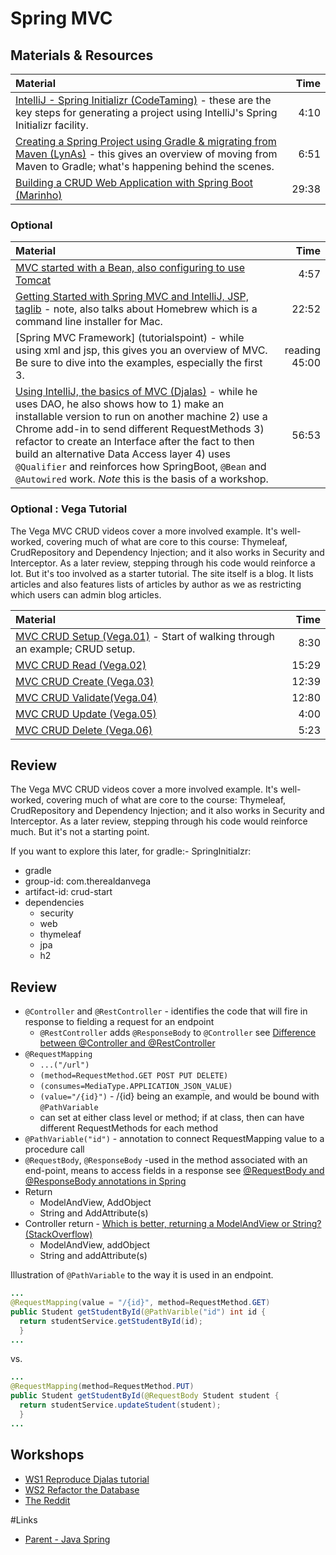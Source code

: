 # Spring MVC

## Materials & Resources

| Material | Time |
|:---------|-----:|
|[IntelliJ - Spring Initializr (CodeTaming)](https://www.youtube.com/watch?v=oBqTpe5ciMo) - these are the key steps for generating a project using IntelliJ's Spring Initializr facility.|4:10|
|[Creating a Spring Project using Gradle &amp; migrating from Maven (LynAs)](https://www.youtube.com/watch?v=RtbWEKMWp7A) - this gives an overview of moving from Maven to Gradle; what's happening behind the scenes.|6:51|
|[Building a CRUD Web Application with Spring Boot (Marinho)](https://www.youtube.com/watch?v=TcP5kFPq354)|29:38|

### Optional
| Material | Time |
|:---------|-----:|
|[MVC started with a Bean, also configuring to use Tomcat](https://www.youtube.com/watch?v=_SOXs4xdurE)|4:57|
|[Getting Started with Spring MVC and IntelliJ, JSP, taglib](https://www.youtube.com/watch?v=JKaalSS76vk#t=200) - note, also talks about Homebrew which is a command line installer for Mac.|22:52|
|[Spring MVC Framework] (tutorialspoint) - while using xml and jsp, this gives you an overview of MVC. Be sure to dive into the examples, especially the first 3.|reading 45:00|
|[Using IntelliJ, the basics of MVC (Djalas)](https://www.youtube.com/watch?v=Ke7Tr4RgRTs) - while he uses DAO, he also shows how to 1) make an installable version to run on another machine 2) use a Chrome add-in to send different RequestMethods 3) refactor to create an Interface after the fact to then build an alternative Data Access layer 4) uses  `@Qualifier` and reinforces how SpringBoot, `@Bean` and `@Autowired` work. _Note_ this is the basis of a workshop.|56:53|

### Optional : Vega Tutorial
The Vega MVC CRUD videos cover a more involved example.  It's well-worked, covering much of what are core to this course: Thymeleaf, CrudRepository and Dependency Injection; and it also works in Security and Interceptor.  As a later review, stepping through his code would reinforce a lot.  But it's too involved as a starter tutorial.  The site itself is a blog.  It lists articles and also features lists of articles by author as we as restricting which users can admin blog articles.

| Material | Time |
|:---------|-----:|
|[MVC CRUD Setup (Vega.01)](https://www.youtube.com/watch?v=Ys0UiIIIDlQ) - Start of walking through an example; CRUD setup.  |8:30|
|[MVC CRUD Read (Vega.02)](https://www.youtube.com/watch?v=HHWepKpJtmk)|15:29|
|[MVC CRUD Create (Vega.03)](https://www.youtube.com/watch?v=fozoSKHNXJg)|12:39|
|[MVC CRUD Validate(Vega.04)](https://www.youtube.com/watch?v=WiVHC7fNJa8)|12:80|
|[MVC CRUD Update (Vega.05)](https://www.youtube.com/watch?v=q2DMt_XEfq0)|4:00|
|[MVC CRUD Delete (Vega.06)](https://www.youtube.com/watch?v=bdVKdMZNjOY)|5:23|

## Review
The Vega MVC CRUD videos cover a more involved example.  It's well-worked, covering much of what are core to the course: Thymeleaf, CrudRepository and Dependency Injection; and it also works in Security and Interceptor.  As a later review, stepping through his code would reinforce much.  But it's not a starting point.

If you want to explore this later, for gradle:-
SpringInitialzr:
- gradle
- group-id: com.therealdanvega
- artifact-id: crud-start
- dependencies
  - security
  - web
  - thymeleaf
  - jpa
  - h2

## Review
- `@Controller` and `@RestController` - identifies the code that will fire in response to fielding a request for an endpoint
  -  `@RestController` adds `@ResponseBody` to `@Controller` see [Difference between @Controller and @RestController](http://stackoverflow.com/questions/25242321/difference-between-spring-controller-and-restcontroller-annotation)
- `@RequestMapping`
  - `...("/url")`
  - `(method=RequestMethod.GET POST PUT DELETE)`
  - `(consumes=MediaType.APPLICATION_JSON_VALUE)`
  - `(value="/{id}")` - /{id} being an example, and would be bound with `@PathVariable`
  - can set at either class level or method; if at class, then can have different RequestMethods for each method
- `@PathVariable("id")` - annotation to connect RequestMapping value to a procedure call
- `@RequestBody`, `@ResponseBody` -used in the method associated with an end-point, means to access fields in a response see [@RequestBody and @ResponseBody annotations in Spring](http://stackoverflow.com/questions/11291933/requestbody-and-responsebody-annotations-in-spring)
- Return
  - ModelAndView, AddObject
  - String and AddAttribute(s)
- Controller return - [Which is better, returning a ModelAndView or String? (StackOverflow)](http://stackoverflow.com/questions/7175509/which-is-better-return-modelandview-or-string-on-spring3-controller)
  - ModelAndView, addObject
  - String and addAttribute(s)

Illustration of `@PathVariable` to the way it is used in an endpoint.
```java
...
@RequestMapping(value = "/{id}", method=RequestMethod.GET)
public Student getStudentById(@PathVarible("id") int id {
  return studentService.getStudentById(id);
  }
...
```

vs.

```java
...
@RequestMapping(method=RequestMethod.PUT)
public Student getStudentById(@RequestBody Student student {
  return studentService.updateStudent(student);
  }
...
```

## Workshops
- [WS1 Reproduce Djalas tutorial](./workshop/Workshop01.md)
- [WS2 Refactor the Database](./workshop/Workshop02.md)
- [The Reddit](./workshop/reddit.md)

#Links
- [Parent - Java Spring](../README.md)
